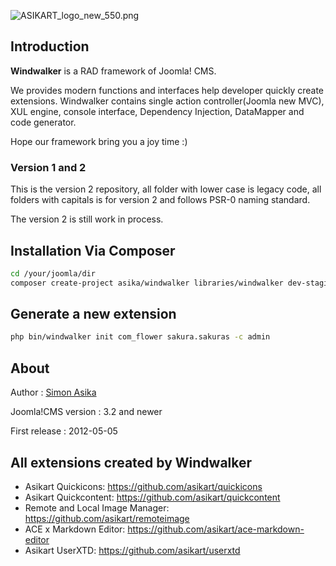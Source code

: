 ![ASIKART_logo_new_550.png](http://doc.asikart.com/images/combuilder/ASIKART_logo_new_550.png)

## Introduction

**Windwalker** is a RAD framework of Joomla! CMS.

We provides modern functions and interfaces help developer quickly create extensions.
Windwalker contains single action controller(Joomla new MVC), XUL engine, console interface, Dependency Injection,
DataMapper and code generator.

Hope our framework bring you a joy time :)

### Version 1 and 2

This is the version 2 repository, all folder with lower case is legacy code, all folders with capitals is for version 2 and follows PSR-0 naming standard.

The version 2 is still work in process.

## Installation Via Composer

``` bash
cd /your/joomla/dir
composer create-project asika/windwalker libraries/windwalker dev-staging -s dev
```

## Generate a new extension

``` bash
php bin/windwalker init com_flower sakura.sakuras -c admin
```

## About
Author
:   [Simon Asika](mailto://asika@asikart.com)

Joomla!CMS version
:   3.2 and newer

First release
:   2012-05-05

## All extensions created by Windwalker

- Asikart Quickicons: https://github.com/asikart/quickicons
- Asikart Quickcontent: https://github.com/asikart/quickcontent
- Remote and Local Image Manager: https://github.com/asikart/remoteimage
- ACE x Markdown Editor: https://github.com/asikart/ace-markdown-editor
- Asikart UserXTD: https://github.com/asikart/userxtd

